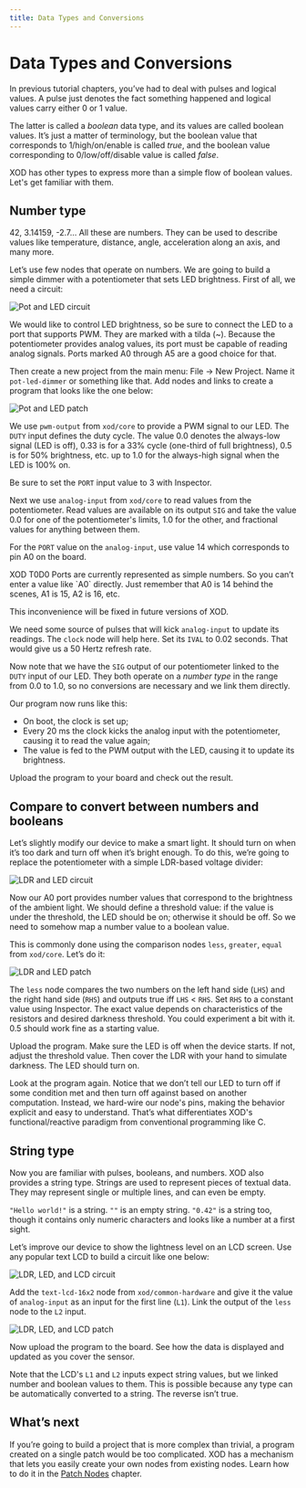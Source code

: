 ```yaml
---
title: Data Types and Conversions
---
```


Data Types and Conversions
=======================================

In previous tutorial chapters, you’ve had to deal with pulses and logical
values.
A pulse just denotes the fact something happened and logical values carry
either 0 or 1 value.

The latter is called a *boolean* data type, and its values are called boolean
values.
It’s just a matter of terminology, but the boolean value that corresponds to
1/high/on/enable is called *true*, and the boolean value corresponding to
0/low/off/disable value is called *false*.

XOD has other types to express more than a simple flow of boolean values.
Let's get familiar with them.

Number type
-----------

42, 3.14159, -2.7… All these are numbers. They can be used to describe values
like temperature, distance, angle, acceleration along an axis, and many more.

Let’s use few nodes that operate on numbers. We are going to build a simple
dimmer with a potentiometer that sets LED brightness. First of all, we need a
circuit:

![Pot and LED circuit](./pot-led.fz.png)

We would like to control LED brightness, so be sure to connect the LED to a
port that supports PWM. They are marked with a tilda (~). Because the
potentiometer provides analog values, its port must be capable of reading
analog signals. Ports marked A0 through A5 are a good choice for that.

Then create a new project from the main menu: File → New Project. Name it
`pot-led-dimmer` or something like that. Add nodes and links to create a
program that looks like the one below:

![Pot and LED patch](./pot-led.patch.png)

We use `pwm-output` from `xod/core` to provide a PWM signal to our LED. The
`DUTY` input defines the duty cycle. The value 0.0 denotes the always-low
signal (LED is off), 0.33 is for a 33% cycle (one-third of full brightness),
0.5 is for
50% brightness, etc. up to 1.0 for the always-high signal when the LED is 100%
on.

Be sure to set the `PORT` input value to 3 with Inspector.

Next we use `analog-input` from `xod/core` to read values from the
potentiometer. Read values are available on its output `SIG` and take the value
0.0 for one of the potentiometer's limits, 1.0 for the other, and fractional
values for anything
between them.

For the `PORT` value on the `analog-input`, use value 14 which corresponds to
pin A0 on the board.

<div class="ui segment">
<p>
<span class="ui ribbon label">XOD T0D0</span>
Ports are currently represented as simple numbers. So you can’t enter a value
like `A0` directly. Just remember that A0 is 14 behind the scenes, A1 is 15,
A2 is 16, etc.
</p>

<p>This inconvenience will be fixed in future versions of XOD.</p>
</div>

We need some source of pulses that will kick `analog-input` to update its
readings.
The `clock` node will help here. Set its `IVAL` to 0.02 seconds. That would
give us a 50 Hertz refresh rate.

Now note that we have the `SIG` output of our potentiometer linked to the
`DUTY` input of our LED. They both operate on a *number type* in the range from
0.0 to 1.0, so no
conversions are necessary and we link them directly.

Our program now runs like this:

- On boot, the clock is set up;
- Every 20 ms the clock kicks the analog input with the potentiometer, causing
it to read the value again;
- The value is fed to the PWM output with the LED, causing it to update its
brightness.

Upload the program to your board and check out the result.

Compare to convert between numbers and booleans
-----------------------------------------------

Let’s slightly modify our device to make a smart light. It should turn on
when it’s too dark and turn off when it’s bright enough. To do this,
we’re going to replace the potentiometer with a simple LDR-based voltage
divider:

![LDR and LED circuit](./ldr-led.fz.png)

Now our A0 port provides number values that correspond to the brightness of the
ambient light. We should define a threshold value: if the value is under the
threshold, the
LED should be on; otherwise it should be off. So we need to somehow map a
number value to a boolean value.

This is commonly done using the comparison nodes `less`, `greater`, `equal`
from `xod/core`. Let’s do it:

![LDR and LED patch](./ldr-led.patch.png)

The `less` node compares the two numbers on the left hand side (`LHS`) and the
right hand side (`RHS`) and outputs true iff `LHS` < `RHS`. Set `RHS` to a
constant value using
Inspector. The exact value depends on characteristics of the resistors and
desired darkness threshold. You could experiment a bit with it. 0.5 should work
fine as a
starting value.

Upload the program. Make sure the LED is off when the device starts. If not,
adjust the threshold value. Then cover the LDR with your hand to simulate
darkness. The LED
should turn on.

Look at the program again. Notice that we don’t tell our LED to turn off if
some condition met and then turn off against based on another computation.
Instead, we hard-wire our node's pins, making the behavior explicit and easy
to understand. That’s what differentiates XOD's functional/reactive paradigm
from conventional programming like C.

String type
-----------

Now you are familiar with pulses, booleans, and numbers. XOD also provides a
string type. Strings are used to represent pieces of textual data. They may
represent single or multiple lines, and can even be empty.

`"Hello world!"` is a string. `""` is an empty string. `"0.42"` is a string
too, though it contains only numeric characters and looks like a number at a
first sight.

Let’s improve our device to show the lightness level on an LCD screen. Use
any popular text LCD to build a circuit like one below:

![LDR, LED, and LCD circuit](./ldr-led-lcd.fz.png)

Add the `text-lcd-16x2` node from `xod/common-hardware` and give it the value
of `analog-input` as an input for the first line (`L1`). Link the output of the
`less` node
to the `L2` input.

![LDR, LED, and LCD patch](./ldr-led-lcd.patch.png)

Now upload the program to the board. See how the data is displayed and updated
as you cover the sensor.

Note that the LCD's `L1` and `L2` inputs expect string values, but we linked
number and boolean values to them. This is possible because any type can be
automatically converted to a string. The reverse isn’t true.

What’s next
-----------

If you’re going to build a project that is more complex than trivial, a
program created on a single patch would be too complicated. XOD has a mechanism
that lets you easily create your own nodes from existing nodes. Learn how to do
it in the [Patch Nodes](../patch-nodes/) chapter.
